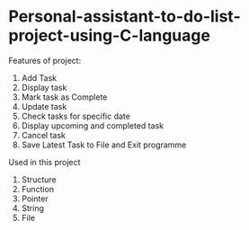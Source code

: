 # Personal-assistant-to-do-list-project-using-C-language
Features of project:
1. Add Task
2. Display task
3. Mark task as Complete
4. Update task
5. Check tasks for specific date
6. Display upcoming and completed task
7. Cancel task
8. Save Latest Task to File and Exit programme

Used in this project
1. Structure
2. Function
3. Pointer
4. String
5. File
